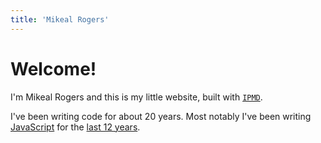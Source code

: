 ```yaml
---
title: 'Mikeal Rogers'
---
```


# Welcome!

I'm Mikeal Rogers and this is my little website, built with [`IPMD`](https://github.com/mikeal/ipmd).

I've been writing code for about 20 years. Most notably I've been writing
[JavaScript](https://en.wikipedia.org/wiki/JavaScript) for the [last 12 years]('./oss/js.md').

<!-- MAIN -->
